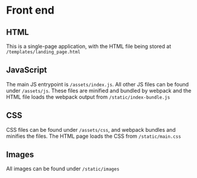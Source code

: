 # Front end

## HTML

This is a single-page application, with the HTML file being stored
at `/templates/landing_page.html`

## JavaScript

The main JS entrypoint is `/assets/index.js`. All other JS files can be found under `/assets/js`. These files are minified and bundled by webpack and the HTML file loads the webpack output from `/static/index-bundle.js`

## CSS

CSS files can be found under `/assets/css`, and webpack bundles and minifies the files. The HTML page loads the CSS from `/static/main.css`

## Images

All images can be found under `/static/images`

